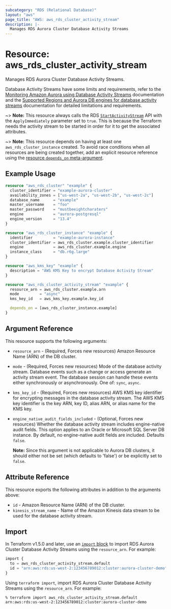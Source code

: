```yaml
---
subcategory: "RDS (Relational Database)"
layout: "aws"
page_title: "AWS: aws_rds_cluster_activity_stream"
description: |-
  Manages RDS Aurora Cluster Database Activity Streams
---
```


# Resource: aws_rds_cluster_activity_stream

Manages RDS Aurora Cluster Database Activity Streams.

Database Activity Streams have some limits and requirements, refer to the [Monitoring Amazon Aurora using Database Activity Streams][1] documentation and the [Supported Regions and Aurora DB engines for database activity streams][2] documentation for detailed limitations and requirements.

~> **Note:** This resource always calls the RDS [`StartActivityStream`][3] API with the `ApplyImmediately` parameter set to `true`. This is because the Terraform needs the activity stream to be started in order for it to get the associated attributes.

~> **Note:** This resource depends on having at least one `aws_rds_cluster_instance` created. To avoid race conditions when all resources are being created together, add an explicit resource reference using the [resource `depends_on` meta-argument](https://www.terraform.io/docs/configuration/resources.html#depends_on-explicit-resource-dependencies).

## Example Usage

```terraform
resource "aws_rds_cluster" "example" {
  cluster_identifier = "example-aurora-cluster"
  availability_zones = ["us-west-2a", "us-west-2b", "us-west-2c"]
  database_name      = "example"
  master_username    = "foo"
  master_password    = "mustbeeightcharaters"
  engine             = "aurora-postgresql"
  engine_version     = "13.4"
}

resource "aws_rds_cluster_instance" "example" {
  identifier         = "example-aurora-instance"
  cluster_identifier = aws_rds_cluster.example.cluster_identifier
  engine             = aws_rds_cluster.example.engine
  instance_class     = "db.r6g.large"
}

resource "aws_kms_key" "example" {
  description = "AWS KMS Key to encrypt Database Activity Stream"
}

resource "aws_rds_cluster_activity_stream" "example" {
  resource_arn = aws_rds_cluster.example.arn
  mode         = "async"
  kms_key_id   = aws_kms_key.example.key_id

  depends_on = [aws_rds_cluster_instance.example]
}
```

## Argument Reference

This resource supports the following arguments:

* `resource_arn` - (Required, Forces new resources) Amazon Resource Name (ARN) of the DB cluster.
* `mode` - (Required, Forces new resources) Mode of the database activity stream. Database events such as a change or access generate an activity stream event. The database session can handle these events either synchronously or asynchronously. One of: `sync`, `async`.
* `kms_key_id` - (Required, Forces new resources) AWS KMS key identifier for encrypting messages in the database activity stream. The AWS KMS key identifier is the key ARN, key ID, alias ARN, or alias name for the KMS key.
* `engine_native_audit_fields_included` - (Optional, Forces new resources) Whether the database activity stream includes engine-native audit fields. This option applies to an Oracle or Microsoft SQL Server DB instance. By default, no engine-native audit fields are included. Defaults `false`.

  **Note:** Since this argument is not applicable to Aurora DB clusters, it should either not be set (which defaults to 'false') or be explicitly set to `false`.

## Attribute Reference

This resource exports the following attributes in addition to the arguments above:

* `id` - Amazon Resource Name (ARN) of the DB cluster.
* `kinesis_stream_name` - Name of the Amazon Kinesis data stream to be used for the database activity stream.

## Import

In Terraform v1.5.0 and later, use an [`import` block](https://developer.hashicorp.com/terraform/language/import) to import RDS Aurora Cluster Database Activity Streams using the `resource_arn`. For example:

```terraform
import {
  to = aws_rds_cluster_activity_stream.default
  id = "arn:aws:rds:us-west-2:123456789012:cluster:aurora-cluster-demo"
}
```

Using `terraform import`, import RDS Aurora Cluster Database Activity Streams using the `resource_arn`. For example:

```console
% terraform import aws_rds_cluster_activity_stream.default arn:aws:rds:us-west-2:123456789012:cluster:aurora-cluster-demo
```

[1]: https://docs.aws.amazon.com/AmazonRDS/latest/AuroraUserGuide/DBActivityStreams.html
[2]: https://docs.aws.amazon.com/AmazonRDS/latest/AuroraUserGuide/Concepts.Aurora_Fea_Regions_DB-eng.Feature.DBActivityStreams.html
[3]: https://docs.aws.amazon.com/AmazonRDS/latest/APIReference/API_StartActivityStream.html

